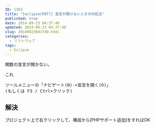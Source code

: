 ```yaml
---
ID: 1363
title: "[eclipse(PDT)] 宣言が開けないときの対処法"
published: true
date: 2014-09-23 04:37:49
updated: 2014-09-23 04:37:49
slug: 20140923043749.html
categories:
  - ソフトウェア
tags:
  - Eclipse
---
```


関数の宣言が開かない。

これ

<pre>ツールメニューの「ナビゲート(N)->宣言を開く(O)」
(もしくは F3 / Ctrl+クリック)</pre>
<!--more-->
<h2>解決</h2>
プロジェクト上で右クリックして、構成から[PHPサポート追加]をすればOK
